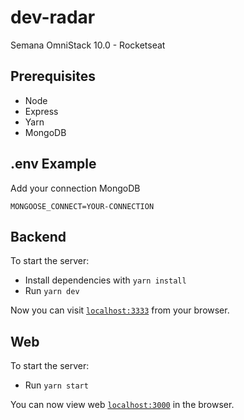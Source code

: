 # dev-radar
Semana OmniStack 10.0 - Rocketseat


## Prerequisites

* Node
* Express
* Yarn
* MongoDB

## .env Example

Add your connection MongoDB

```
MONGOOSE_CONNECT=YOUR-CONNECTION

```

## Backend

To start the server:

* Install dependencies with `yarn install`
* Run `yarn dev`

Now you can visit [`localhost:3333`](http://localhost:3333) from your browser.


## Web

To start the server:

* Run `yarn start`

You can now view web [`localhost:3000`](http://localhost:3000) in the browser.



